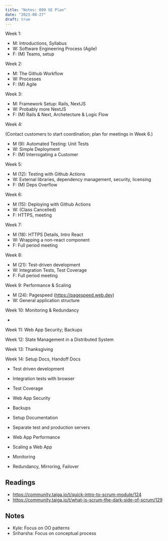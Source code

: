 ```yaml
---
title: "Notes: 099 SE Plan"
date: "2023-08-27"
draft: true
---
```


Week 1:

 - M: Introductions, Syllabus
 - W: Software Engineering Process (Agile)
 - F: (M) Teams, setup

Week 2:

 - M: The Github Workflow
 - W: Processes
 - F: (M) Agile
 
Week 3:

 - M: Framework Setup: Rails, NextJS
 - W: Probably more NextJS
 - F: (M) Rails & Next, Archetecture & Logic Flow

Week 4: 

(Contact customers to start coordination; plan for meetings in Week 6.)

 - M (9): Automated Testing: Unit Tests
 - W: Simple Deployment
 - F: (M) Interrogating a Customer

Week 5:

 - M (12): Testing with Github Actions
 - W: External libraries, dependency management, security, licensing
 - F: (M) Deps Overflow

Week 6:

 - M (15): Deploying with Github Actions
 - W: (Class Cancelled) 
 - F: HTTPS, meeting
 
Week 7:

 - M (18): HTTPS Details, Intro React
 - W: Wrapping a non-react component
 - F: Full period meeting

Week 8:

 - M (21): Test-driven development
 - W: Integration Tests, Test Coverage
 - F: Full period meeting

Week 9: Performance & Scaling

 - M (24): Pagespeed (https://pagespeed.web.dev)
 - W: General application structure

Week 10: Monitoring & Redundancy

 - 

Week 11: Web App Security; Backups

Week 12: State Management in a Distributed System

Week 13: Thanksgiving

Week 14: Setup Docs, Handoff Docs



 - Test driven development
 - Integration tests with browser
 - Test Coverage
 
 - Web App Security
 - Backups
 
 - Setup Documentation
 - Separate test and production servers
 
 - Web App Performance
 - Scaling a Web App

 - Monitoring
 - Redundancy, Mirroring, Failover
 
## Readings

 - https://community.taiga.io/t/quick-intro-to-scrum-module/124
 - https://community.taiga.io/t/what-is-scrum-the-dark-side-of-scrum/129

## Notes

 - Kyle: Focus on OO patterns
 - Sriharsha: Focus on conceptual process

